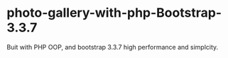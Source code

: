 # photo-gallery-with-php-Bootstrap-3.3.7
Buit with PHP OOP, and bootstrap 3.3.7 
high performance and simplcity.
